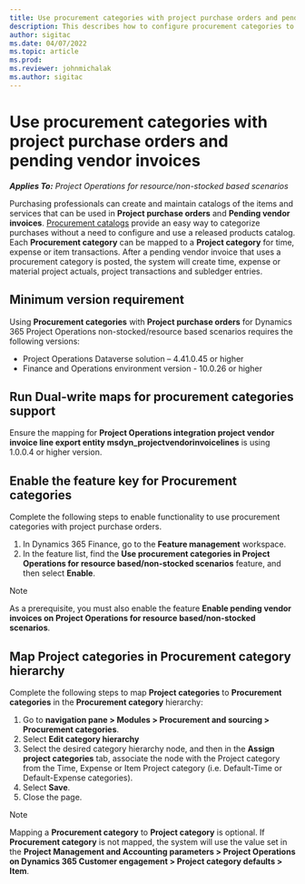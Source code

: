 ```yaml
---
title: Use procurement categories with project purchase orders and pending vendor invoices
description: This describes how to configure procurement categories to be used with project purchase orders and pending vendor invoices
author: sigitac
ms.date: 04/07/2022
ms.topic: article
ms.prod:
ms.reviewer: johnmichalak 
ms.author: sigitac
---
```


# Use procurement categories with project purchase orders and pending vendor invoices

_**Applies To:** Project Operations for resource/non-stocked based scenarios_

Purchasing professionals can create and maintain catalogs of the items and services that can be used in **Project purchase orders** and **Pending vendor invoices**.
[Procurement catalogs](/supply-chain/procurement/procurement-catalogs) provide an easy way to categorize purchases without a need to configure and use a released products catalog. Each **Procurement category** can be mapped to a **Project category** for time, expense or item transactions.
After a pending vendor invoice that uses a procurement category is posted, the system will create time, expense or material project actuals, project transactions and subledger entries.

## Minimum version requirement

Using **Procurement categories** with **Project purchase orders** for Dynamics 365 Project Operations non-stocked/resource based scenarios requires the following versions:
- Project Operations Dataverse solution – 4.41.0.45 or higher
- Finance and Operations environment version - 10.0.26 or higher

## Run Dual-write maps for procurement categories support

Ensure the mapping for **Project Operations integration project vendor invoice line export entity msdyn_projectvendorinvoicelines** is using 1.0.0.4 or higher version.

## Enable the feature key for Procurement categories

Complete the following steps to enable functionality to use procurement categories with project purchase orders.

1. In Dynamics 365 Finance, go to the **Feature management** workspace.
1. In the feature list, find the **Use procurement categories in Project Operations for resource based/non-stocked scenarios** feature, and then select **Enable**.

> [!NOTE]
> As a prerequisite, you must also enable the feature **Enable pending vendor invoices on Project Operations for resource based/non-stocked scenarios**.

## Map Project categories in Procurement category hierarchy

Complete the following steps to map **Project categories** to **Procurement categories** in the **Procurement category** hierarchy:

1. Go to **navigation pane > Modules > Procurement and sourcing > Procurement categories**.
1. Select **Edit category hierarchy**
1. Select the desired category hierarchy node, and then in the **Assign project categories** tab, associate the node with the Project category from the Time, Expense or Item Project category (i.e. Default-Time or Default-Expense categories).
1. Select **Save**.
1. Close the page.

> [!NOTE]
> Mapping a **Procurement category** to **Project category** is optional. If **Procurement category** is not mapped, the system will use the value set in the **Project Management and Accounting parameters > Project Operations on Dynamics 365 Customer engagement > Project category defaults > Item**.

